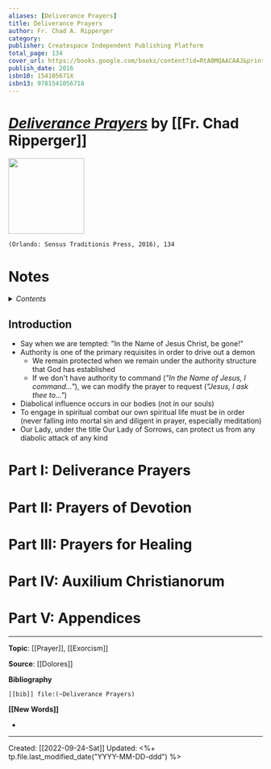```yaml
---
aliases: [Deliverance Prayers]
title: Deliverance Prayers
author: Fr. Chad A. Ripperger
category: 
publisher: Createspace Independent Publishing Platform
total_page: 134
cover_url: https://books.google.com/books/content?id=RtA0MQAACAAJ&printsec=frontcover&img=1&zoom=1&source=gbs_api
publish_date: 2016
isbn10: 154105671X
isbn13: 9781541056718
---
```

# *[Deliverance Prayers]()* by [[Fr. Chad Ripperger]]

<img src="https://books.google.com/books/content?id=RtA0MQAACAAJ&printsec=frontcover&img=1&zoom=1&source=gbs_api" width=150>

`(Orlando: Sensus Traditionis Press, 2016), 134`


# Notes

<details>
 <summary><i>Contents</i></summary>
<!-- MarkdownTOC autolink="true" -->

<!-- /MarkdownTOC -->
</details>


## Introduction
- Say when we are tempted: "In the Name of Jesus Christ, be gone!"
- Authority is one of the primary requisites in order to drive out a demon
	- We remain protected when we remain under the authority structure that God has established
	- If we don't have authority to command (*"In the Name of Jesus, I command..."*), we can modify the prayer to request (*"Jesus, I ask thee to..."*)
- Diabolical influence occurs in our bodies (not in our souls)
- To engage in spiritual combat our own spiritual life must be in order (never falling into mortal sin and diligent in prayer, especially meditation)
- Our Lady, under the title Our Lady of Sorrows, can protect us from any diabolic attack of any kind

# Part I: Deliverance Prayers

# Part II: Prayers of Devotion

# Part III: Prayers for Healing 

# Part IV: Auxilium Christianorum

# Part V: Appendices


--- 
**Topic**: [[Prayer]], [[Exorcism]]

**Source**: [[Dolores]]

**Bibliography**

```query
[[bib]] file:(~Deliverance Prayers)
```
 

**[[New Words]]**

- 

---
Created: [[2022-09-24-Sat]]
Updated: <%+ tp.file.last_modified_date("YYYY-MM-DD-ddd") %>

